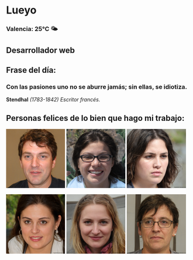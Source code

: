 # Lueyo
### Valencia:  25°C 🌤️
## Desarrollador web
## Frase del día:
<!-- START QUOTE -->
### Con las pasiones uno no se aburre jamás; sin ellas, se idiotiza.
**Stendhal** *(1783-1842) Escritor francés.*
<!-- END QUOTE -->






## Personas felices de lo bien que hago mi trabajo:

<p float="left">
  <img src="src/image_0.png" width="32%" />
  <img src="src/image_1.png" width="32%" /> 
  <img src="src/image_2.png" width="32%" />
</p>
<p float="left">
  <img src="src/image_3.png" width="32%" />
  <img src="src/image_4.png" width="32%" /> 
  <img src="src/image_5.png" width="32%" />
</p>
